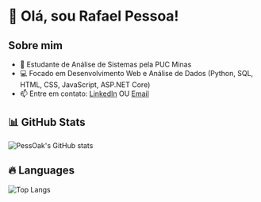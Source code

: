 # 👋 Olá, sou Rafael Pessoa!

## Sobre mim
- 🎯 Estudante de Análise de Sistemas pela PUC Minas
- 💻 Focado em Desenvolvimento Web e Análise de Dados (Python, SQL, HTML, CSS, JavaScript, ASP.NET Core)
- 📫 Entre em contato: [LinkedIn](https://www.linkedin.com/in/seu-perfil) OU [Email](pessoa.carvalho@outlook.com)

## 📊 GitHub Stats

![PessOak's GitHub stats](https://github-readme-stats.vercel.app/api?username=PessOak&show_icons=true&theme=radical)

## 🔥 Languages

![Top Langs](https://github-readme-stats.vercel.app/api/top-langs/?username=PessOak&layout=compact&theme=tokyonight)


